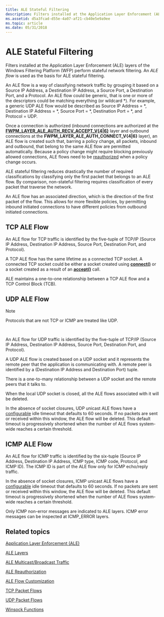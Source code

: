 ```yaml
---
title: ALE Stateful Filtering
description: Filters installed at the Application Layer Enforcement (ALE) layers of the Windows Filtering Platform (WFP) perform stateful network filtering.
ms.assetid: d5a3fcad-d55e-4a07-af21-cb40e5e9a9ee
ms.topic: article
ms.date: 05/31/2018
---
```


# ALE Stateful Filtering

Filters installed at the Application Layer Enforcement (ALE) layers of the Windows Filtering Platform (WFP) perform stateful network filtering. An *ALE flow* is used as the basis for ALE stateful filtering.

An ALE flow is a way of classifying network traffic by grouping it based on a Source IP Address, a Destination IP Address, a Source Port, a Destination Port, and a Protocol. An ALE flow could be generic, that is one or more of the descriptors could be matching everything (or wildcard \*). For example, a generic UDP ALE flow would be described as Source IP Address = \*, Destination IP Address = \*, Source Port = \*, Destination Port = \*, and Protocol = UDP.

Once a connection is authorized (inbound connections are authorized at the [**FWPM\_LAYER\_ALE\_AUTH\_RECV\_ACCEPT\_V{4\|6}**](management-filtering-layer-identifiers-.md) layer and outbound connections at the **FWPM\_LAYER\_ALE\_AUTH\_CONNECT\_V{4\|6}** layer), an ALE flow is created such that, barring a policy change, all packets, inbound and outbound, that belong to the same ALE flow are permitted automatically. Because a policy change might require blocking previously allowed connections, ALE flows need to be [reauthorized](ale-re-authorization.md) when a policy change occurs.

ALE stateful filtering reduces drastically the number of required classifications by classifying only the first packet that belongs to an ALE flow. By comparison, non-stateful filtering requires classification of every packet that traverse the network.

An ALE flow has an associated direction, which is the direction of the first packet of the flow. This allows for more flexible policies, by permitting inbound initiated connections to have different policies from outbound initiated connections.

## TCP ALE Flow

An ALE flow for TCP traffic is identified by the five-tuple of TCP/IP (Source IP Address, Destination IP Address, Source Port, Destination Port, and Protocol).

A TCP ALE flow has the same lifetime as a connected TCP socket. A connected TCP socket could be either a socket created using [**connect()**](https://docs.microsoft.com/windows/desktop/api/winsock2/nf-winsock2-connect) or a socket created as a result of an [**accept()**](https://docs.microsoft.com/windows/desktop/api/winsock2/nf-winsock2-accept) call.

ALE maintains a one-to-one relationship between a TCP ALE flow and a TCP Control Block (TCB).

## UDP ALE Flow

> [!Note]  
> Protocols that are not TCP or ICMP are treated like UDP.

 

An ALE flow for UDP traffic is identified by the five-tuple of TCP/IP (Source IP Address, Destination IP Address, Source Port, Destination Port, and Protocol).

A UDP ALE flow is created based on a UDP socket and it represents the remote peer that the application is communicating with. A remote peer is identified by a (Destination IP Address and Destination Port) tuple.

There is a one-to-many relationship between a UDP socket and the remote peers that it talks to.

When the local UDP socket is closed, all the ALE flows associated with it will be deleted.

In the absence of socket closures, UDP unicast ALE flows have a [configurable](ale-flow-customization.md) idle timeout that defaults to 60 seconds. If no packets are sent or received within this window, the ALE flow will be deleted. This default timeout is progressively shortened when the number of ALE flows system-wide reaches a certain threshold.

## ICMP ALE Flow

An ALE flow for ICMP traffic is identified by the six-tuple (Source IP Address, Destination IP Address, ICMP type, ICMP code, Protocol, and ICMP ID). The ICMP ID is part of the ALE flow only for ICMP echo/reply traffic.

In the absence of socket closures, ICMP unicast ALE flows have a [configurable](ale-flow-customization.md) idle timeout that defaults to 60 seconds. If no packets are sent or received within this window, the ALE flow will be deleted. This default timeout is progressively shortened when the number of ALE flows system-wide reaches a certain threshold.

Only ICMP non-error messages are indicated to ALE layers. ICMP error messages can be inspected at ICMP\_ERROR layers.

## Related topics

<dl> <dt>

[Application Layer Enforcement (ALE)](application-layer-enforcement--ale-.md)
</dt> <dt>

[ALE Layers](ale-layers.md)
</dt> <dt>

[ALE Multicast/Broadcast Traffic](ale-multicast-broadcast-traffic.md)
</dt> <dt>

[ALE Reauthorization](ale-re-authorization.md)
</dt> <dt>

[ALE Flow Customization](ale-flow-customization.md)
</dt> <dt>

[TCP Packet Flows](tcp-packet-flows.md)
</dt> <dt>

[UDP Packet Flows](udp-packet-flows.md)
</dt> <dt>

[Winsock Functions](https://docs.microsoft.com/windows/desktop/WinSock/winsock-functions)
</dt> </dl>

 

 




